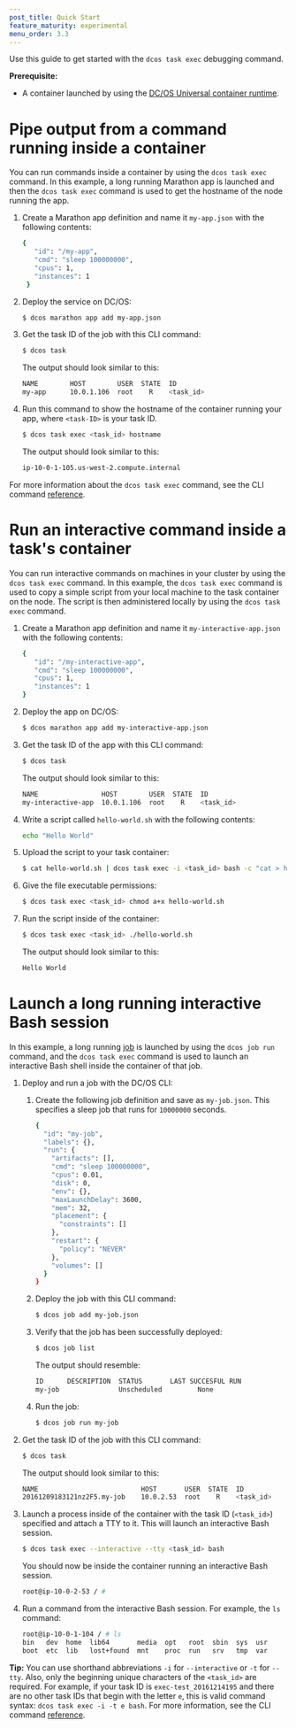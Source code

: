 ```yaml
---
post_title: Quick Start
feature_maturity: experimental
menu_order: 3.3
---
```


Use this guide to get started with the `dcos task exec` debugging command.

**Prerequisite:**

- A container launched by using the [DC/OS Universal container runtime](/docs/1.9/usage/containerizers/).

# Pipe output from a command running inside a container 

You can run commands inside a container by using the `dcos task exec` command. In this example, a long running Marathon app is launched and then the `dcos task exec` command is used to get the hostname of the node running the app. 

1.  Create a Marathon app definition and name it `my-app.json` with the following contents:

    ```bash
    {
       "id": "/my-app",
       "cmd": "sleep 100000000",
       "cpus": 1,
       "instances": 1
     }
    ``` 
    
1.  Deploy the service on DC/OS:

    ```bash
    $ dcos marathon app add my-app.json
    ```

1.  Get the task ID of the job with this CLI command:

    ```bash
    $ dcos task
    ```
    
    The output should look similar to this: 
    
    ```bash
    NAME        HOST        USER  STATE  ID                                               
    my-app      10.0.1.106  root    R    <task_id>
    ```

1.  Run this command to show the hostname of the container running your app, where `<task-ID>` is your task ID.

    ```bash
    $ dcos task exec <task_id> hostname
    ```
    
    The output should look similar to this:
    
    ```bash
    ip-10-0-1-105.us-west-2.compute.internal
    ```

For more information about the `dcos task exec` command, see the CLI command [reference](/docs/1.9/usage/cli/command-reference/).

# Run an interactive command inside a task's container
You can run interactive commands on machines in your cluster by using the `dcos task exec` command. In this example, the `dcos task exec` command is used to copy a simple script from your local machine to the task container on the node. The script is then administered locally by using the `dcos task exec` command.

1.  Create a Marathon app definition and name it `my-interactive-app.json` with the following contents:

    ```bash
    {
       "id": "/my-interactive-app",
       "cmd": "sleep 100000000",
       "cpus": 1,
       "instances": 1
    }
    ```

1.  Deploy the app on DC/OS:

    ```bash
    $ dcos marathon app add my-interactive-app.json
    ```

1.  Get the task ID of the app with this CLI command:

    ```bash
    $ dcos task
    ```
    
    The output should look similar to this: 
    
    ```bash
    NAME                HOST        USER  STATE  ID                                               
    my-interactive-app  10.0.1.106  root    R    <task_id>
    ```

1.  Write a script called `hello-world.sh` with the following contents:

    ```bash
    echo "Hello World"
    ```
    
1.  Upload the script to your task container:

    ```bash
    $ cat hello-world.sh | dcos task exec -i <task_id> bash -c "cat > hello-world.sh"
    ```
    
1.  Give the file executable permissions:

    ```bash
    $ dcos task exec <task_id> chmod a+x hello-world.sh
    ```
1. Run the script inside of the container:

    ```bash
    $ dcos task exec <task_id> ./hello-world.sh
    ```

    The output should look similar to this:
    
    ```bash
    Hello World
    ```

# Launch a long running interactive Bash session

In this example, a long running [job](/docs/1.9/usage/jobs/) is launched by using the `dcos job run` command, and the `dcos task exec` command is used to launch an interactive Bash shell inside the container of that job.

1.  Deploy and run a job with the DC/OS CLI:

    1.  Create the following job definition and save as `my-job.json`. This specifies a sleep job that runs for `10000000` seconds.
    
        ```bash
        {
          "id": "my-job",
          "labels": {},
          "run": {
            "artifacts": [],
            "cmd": "sleep 100000000",
            "cpus": 0.01,
            "disk": 0,
            "env": {},
            "maxLaunchDelay": 3600,
            "mem": 32,
            "placement": {
              "constraints": []
            },
            "restart": {
              "policy": "NEVER"
            },
            "volumes": []
          }
        }
        ```
    
    1.  Deploy the job with this CLI command:
    
        ```bash
        $ dcos job add my-job.json
        ```
        
    1.  Verify that the job has been successfully deployed:
    
        ```bash
        $ dcos job list
        ```
        
        The output should resemble:
        
        ```bash
        ID      DESCRIPTION  STATUS       LAST SUCCESFUL RUN        
        my-job               Unscheduled         None
        ```

    1.  Run the job:
    
        ```bash
        $ dcos job run my-job
        ```

1.  Get the task ID of the job with this CLI command:

    ```bash
    $ dcos task
    ```
    
    The output should look similar to this: 
    
    ```bash
    NAME                          HOST       USER  STATE  ID                                                                       
    20161209183121nz2F5.my-job    10.0.2.53  root    R    <task_id>
    ```

1.  Launch a process inside of the container with the task ID (`<task_id>`) specified and attach a TTY to it. This will launch an interactive Bash session.

    ```bash
    $ dcos task exec --interactive --tty <task_id> bash
    ```
    
    You should now be inside the container running an interactive Bash session.
    
    ```bash
    root@ip-10-0-2-53 / #
    ```
    
1.  Run a command from the interactive Bash session. For example, the `ls` command:

    ```bash
    root@ip-10-0-1-104 / # ls
    bin   dev  home  lib64	     media  opt   root	sbin  sys  usr
    boot  etc  lib	 lost+found  mnt    proc  run	srv   tmp  var
    ```
    
 **Tip:** You can use shorthand abbreviations `-i` for `--interactive` or `-t` for `--tty`. Also, only the beginning unique characters of the `<task_id>` are required. For example, if your task ID is `exec-test_20161214195` and there are no other task IDs that begin with the letter `e`, this is valid command syntax: `dcos task exec -i -t e bash`. For more information, see the CLI command [reference](/docs/1.9/usage/cli/command-reference/).


